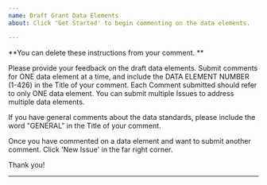 ```yaml
---
name: Draft Grant Data Elements
about: Click 'Get Started' to begin commenting on the data elements.

---
```

**You can delete these instructions from your comment. **

Please provide your feedback on the draft data elements. Submit comments for ONE data element at a time, and include the DATA ELEMENT NUMBER (1-426) in the Title of your comment. Each Comment submitted should refer to only ONE data element. You can submit multiple Issues to address multiple data elements. 

If you have general comments about the data standards, please include the word "GENERAL" in the Title of your comment. 

Once you have commented on a data element and want to submit another comment. Click 'New Issue' in the far right corner. 

Thank you! 


-----

